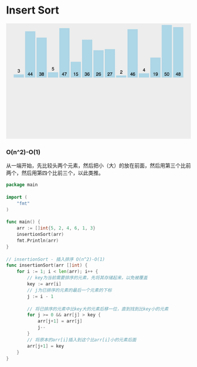 # Insert Sort

![Insertion-Sort.gif](Insertion-Sort.gif)

### O(n^2)-O(1)

从一端开始，先比较头两个元素，然后把小（大）的放在前面，然后用第三个比前两个，然后用第四个比前三个，以此类推。

```go
package main

import (
	"fmt"
)

func main() {
	arr := []int{5, 2, 4, 6, 1, 3}
	insertionSort(arr)
	fmt.Println(arr)
}

// insertionSort - 插入排序 O(n^2)-O(1)
func insertionSort(arr []int) {
	for i := 1; i < len(arr); i++ {
		// key为当前需要排序的元素，先将其存储起来，以免被覆盖
		key := arr[i]
		// j为已排序的元素的最后一个元素的下标
		j := i - 1

		// 将已排序的元素中比key大的元素后移一位，直到找到比key小的元素
		for j >= 0 && arr[j] > key {
			arr[j+1] = arr[j]
			j--
		}
		// 将原本的arr[i]插入到这个比arr[i]小的元素后面
		arr[j+1] = key
	}
}
```